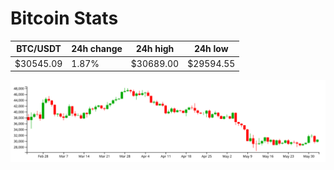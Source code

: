 # Bitcoin Stats

BTC/USDT|24h change|24h high|24h low|
|---|---|---|---|
|$30545.09|1.87%|$30689.00|$29594.55|

<img src="./chart.svg">
